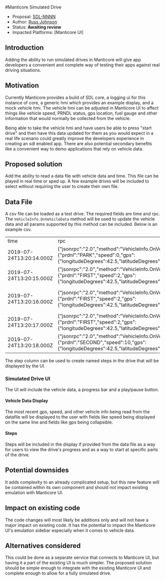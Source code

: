 #Manticore Simulated Drive

* Proposal: [SDL-NNNN](NNNN-manticore-simulated-drive.md)
* Author: [Russ Johnson](https://github.com/russjohnson09)
* Status: **Awaiting review**
* Impacted Platforms: [Manticore UI]

## Introduction

Adding the ability to run simulated drives in Manticore will give app developers a convenient and complete
way of testing their apps against real driving situations.

## Motivation

Currently Manticore provides a build of SDL core, a logging ui for this instance of core, a
generic hmi which provides an example display, and a mock vehicle hmi. The vehicle hmi 
can be adjusted in Manticore UI to affect things like vehicle speed, PRNDL status, 
gps location, fuel gauge and other information that
would normally be collected from the vehicle.

Being able to take the vehicle hmi and have users be able to press "start drive" and then
have this data updated for them as you would expect in a real life scenario could greatly improve the
developers experience in creating an sdl enabled app. There are also potential secondary benefits like
a convenient way to demo applications that rely on vehicle data.

## Proposed solution

Add the ability to read a data file with vehicle data and time. This file can be played in real time or sped up.
A few example drives will be included to select without requiring the user to create their own file.


## Data File

A csv file can be loaded as a test drive. The required fields are time and rpc. The ```VehicleInfo.OnVehicleData``` method will
be used to update the vehicle data and all params supported by this method can be included. Below is an example csv.

|                          |                                                                                                                                                                      |                           | 
|--------------------------|----------------------------------------------------------------------------------------------------------------------------------------------------------------------|---------------------------| 
| time                     | rpc                                                                                                                                                                  | step                      | 
| 2019-07-24T13:20:14.000Z | {"jsonrpc":"2.0","method":"VehicleInfo.OnVehicleData","params":{"prdnl":"PARK","speed":0,"gps":{"longitudeDegrees":42.5,"latitudeDegrees":-83.3,"altitude":7.7}}}    | Exiting Parking Lot       | 
| 2019-07-24T13:20:15.000Z | {"jsonrpc":"2.0","method":"VehicleInfo.OnVehicleData","params":{"prdnl":"FIRST","speed":2,"gps":{"longitudeDegrees":42.5,"latitudeDegrees":-83.3,"altitude":7.7}}}   | Turning Left On Main St.  | 
| 2019-07-24T13:20:16.000Z | {"jsonrpc":"2.0","method":"VehicleInfo.OnVehicleData","params":{"prdnl":"FIRST","speed":2,"gps":{"longitudeDegrees":42.5,"latitudeDegrees":-83.3,"altitude":7.7}}}   | Heading South On Main St. | 
| 2019-07-24T13:20:17.000Z | {"jsonrpc":"2.0","method":"VehicleInfo.OnVehicleData","params":{"prdnl":"FIRST","speed":2,"gps":{"longitudeDegrees":42.5,"latitudeDegrees":-83.3,"altitude":7.7}}}   |                           | 
| 2019-07-24T13:20:18.000Z | {"jsonrpc":"2.0","method":"VehicleInfo.OnVehicleData","params":{"prdnl":"SECOND","speed":10,"gps":{"longitudeDegrees":42.5,"latitudeDegrees":-83.3,"altitude":7.7}}} | Turning Right on Third    | 

The step column can be used to create named steps in the drive that will be displayed by the UI.

### Simulated Drive UI
The UI will include the vehicle data, a progress bar and a play/pause button.

#### Vehicle Data Display
The most recent gps, speed, and other vehicle info being read from the datafile will be displayed to the user
with fields like speed being displayed on the same line and fields like gps being collapsible.

#### Steps
Steps will be included in the display if provided from the data file as a way for users to view the drive's progress
and as a way to start at specific parts of the drive.

## Potential downsides

It adds complexity to an already complicated setup, but this new feature will be contained within its own component and should
not impact existing emulation with Manticore UI.


## Impact on existing code

The code changes will most likely be additions only and will not have a major impact on existing code. It has the potential
to impact the Manticore UI's emulation sidebar especially when it comes to vehicle data.


## Alternatives considered

This could be done as a separate service that connects to Manticore UI, but having it a part of the existing
UI is much simpler. The proposed solution should be simple enough to integrate with the existing Manticore UI
and complete enough to allow for a fully simulated drive.


